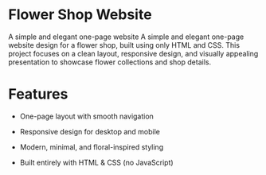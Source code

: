 # Flower Shop Website

A simple and elegant one-page website
A simple and elegant one-page website design for a flower shop, built using only HTML and CSS.
This project focuses on a clean layout, responsive design, and visually appealing presentation to showcase flower collections and shop details.

# Features

* One-page layout with smooth navigation

* Responsive design for desktop and mobile

* Modern, minimal, and floral-inspired styling

* Built entirely with HTML & CSS (no JavaScript)

